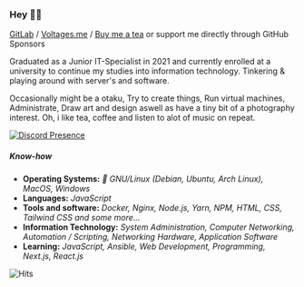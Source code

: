 ### Hey 👋🏻

[GitLab](https://gitlab.com/v4ltages) / [Voltages.me](https://voltages.me) / [Buy me a tea](https://ko-fi.com/voltages) or support me directly through GitHub Sponsors

Graduated as a Junior IT-Specialist in 2021 and currently enrolled at a university to continue my studies into information technology. Tinkering & playing around with server's and software.

Occasionally might be a otaku, Try to create things, Run virtual machines, Administrate, Draw art and design aswell as have a tiny bit of a photography interest. Oh, i like tea, coffee and listen to alot of music on repeat.

[![Discord Presence](https://lanyard-profile-readme.vercel.app/api/218972931701735424)](https://discord.com/users/218972931701735424)

##### Know-how
- **Operating Systems:** *🐧 GNU/Linux (Debian, Ubuntu, Arch Linux), MacOS, Windows*
- **Languages:** *JavaScript*
- **Tools and software:** *Docker, Nginx, Node.js, Yarn, NPM, HTML, CSS, Tailwind CSS and some more...*
- **Information Technology:** *System Administration, Computer Networking, Automation / Scripting, Networking Hardware, Application Software*
- **Learning:** *JavaScript, Ansible, Web Development, Programming, Next.js, React.js*

![Hits](https://hits.link/hits?url=https%3A%2F%2Fgithub.com%2Fv4ltages&label=visits&bgRight=ddb6f2)
<!--
**v4ltages/v4ltages** is a ✨ _special_ ✨ repository because its `README.md` (this file) appears on your GitHub profile.

Here are some ideas to get you started:

- 🔭 I’m currently working on ...
- 🌱 I’m currently learning ...
- 👯 I’m looking to collaborate on ...
- 🤔 I’m looking for help with ...
- 💬 Ask me about ...
- 📫 How to reach me: ...
- 😄 Pronouns: ...
- ⚡ Fun fact: ...
-->
